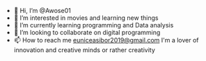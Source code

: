 - 👋 Hi, I’m @Awose01
- 👀 I’m interested in movies and learning new things 
- 🌱 I’m currently learning programming and Data analysis 
- 💞️ I’m looking to collaborate on digital programming 
- 📫 How to reach me euniceasibor2019@gmail.com 
I'm a lover of innovation and creative minds or rather creativity  
<!---
Awose01/Awose01 is a ✨ special ✨ repository because its `README.md` (this file) appears on your GitHub profile.
You can click the Preview link to take a look at your changes.
--->
